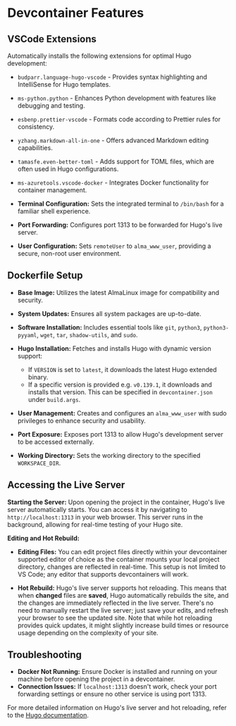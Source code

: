 # Devcontainer Features

## VSCode Extensions

Automatically installs the following extensions for optimal Hugo development:

- `budparr.language-hugo-vscode` - Provides syntax highlighting and IntelliSense for Hugo templates.
- `ms-python.python` - Enhances Python development with features like debugging and testing.
- `esbenp.prettier-vscode` - Formats code according to Prettier rules for consistency.
- `yzhang.markdown-all-in-one` - Offers advanced Markdown editing capabilities.
- `tamasfe.even-better-toml` - Adds support for TOML files, which are often used in Hugo configurations.
- `ms-azuretools.vscode-docker` - Integrates Docker functionality for container management.

- **Terminal Configuration:** Sets the integrated terminal to `/bin/bash` for a familiar shell experience.
- **Port Forwarding:** Configures port 1313 to be forwarded for Hugo's live server.
- **User Configuration:** Sets `remoteUser` to `alma_www_user`, providing a secure, non-root user environment.

## Dockerfile Setup

- **Base Image:** Utilizes the latest AlmaLinux image for compatibility and security.
- **System Updates:** Ensures all system packages are up-to-date.
- **Software Installation:** Includes essential tools like `git`, `python3`, `python3-pyyaml`, `wget`, `tar`, `shadow-utils`, and `sudo`.
- **Hugo Installation:** Fetches and installs Hugo with dynamic version support:
  - If `VERSION` is set to `latest`, it downloads the latest Hugo extended binary.
  - If a specific version is provided e.g. `v0.139.1`, it downloads and installs that version. This can be specified in `devcontainer.json` under `build.args`.

- **User Management:** Creates and configures an `alma_www_user` with sudo privileges to enhance security and usability.
- **Port Exposure:** Exposes port 1313 to allow Hugo's development server to be accessed externally.
- **Working Directory:** Sets the working directory to the specified `WORKSPACE_DIR`.

## Accessing the Live Server

**Starting the Server:** Upon opening the project in the container, Hugo's live server automatically starts. You can access it by navigating to `http://localhost:1313` in your web browser. This server runs in the background, allowing for real-time testing of your Hugo site.

**Editing and Hot Rebuild:**

- **Editing Files:** You can edit project files directly within your devcontainer supported editor of choice as the container mounts your local project directory, changes are reflected in real-time. This setup is not limited to VS Code; any editor that supports devcontainers will work.

- **Hot Rebuild:** Hugo's live server supports hot reloading. This means that when **changed** files are **saved**, Hugo automatically rebuilds the site, and the changes are immediately reflected in the live server. There's no need to manually restart the live server; just save your edits, and refresh your browser to see the updated site. Note that while hot reloading provides quick updates, it might slightly increase build times or resource usage depending on the complexity of your site.

## Troubleshooting

- **Docker Not Running:** Ensure Docker is installed and running on your machine before opening the project in a devcontainer.
- **Connection Issues:** If `localhost:1313` doesn't work, check your port forwarding settings or ensure no other service is using port 1313.

For more detailed information on Hugo's live server and hot reloading, refer to the [Hugo documentation](https://gohugo.io/getting-started/usage/#livereload).
